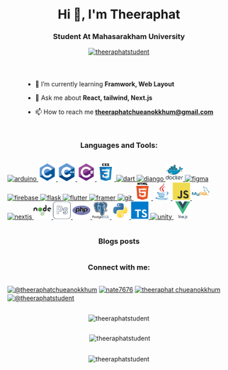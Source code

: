 <h1 align="center">Hi 👋, I'm Theeraphat</h1>
<h3 align="center">Student At Mahasarakham University</h3>

<div style="display: flex; flex-direction: column; align-items: center;>
  <p align=" left"> <a href="https://github.com/ryo-ma/github-profile-trophy"><img
      src="https://github-profile-trophy.vercel.app/?username=theeraphatstudent" alt="theeraphatstudent" /></a> </p>

  - 🌱 I’m currently learning **Framwork, Web Layout**

  - 💬 Ask me about **React, tailwind, Next.js**

  - 📫 How to reach me **theeraphatchueanokkhum@gmail.com**

  <h3 align="left">Languages and Tools:</h3>
  <p align="left">
    <a href="https://www.arduino.cc/" target="_blank" rel="noreferrer"> <img
        src="https://cdn.worldvectorlogo.com/logos/arduino-1.svg" alt="arduino" width="40" height="40" /> </a> <a
      href="https://www.cprogramming.com/" target="_blank" rel="noreferrer"> <img
        src="https://raw.githubusercontent.com/devicons/devicon/master/icons/c/c-original.svg" alt="c" width="40"
        height="40" /> </a> <a href="https://www.w3schools.com/cpp/" target="_blank" rel="noreferrer"> <img
        src="https://raw.githubusercontent.com/devicons/devicon/master/icons/cplusplus/cplusplus-original.svg"
        alt="cplusplus" width="40" height="40" /> </a> <a href="https://www.w3schools.com/cs/" target="_blank"
      rel="noreferrer"> <img
        src="https://raw.githubusercontent.com/devicons/devicon/master/icons/csharp/csharp-original.svg" alt="csharp"
        width="40" height="40" /> </a> <a href="https://www.w3schools.com/css/" target="_blank" rel="noreferrer"> <img
        src="https://raw.githubusercontent.com/devicons/devicon/master/icons/css3/css3-original-wordmark.svg" alt="css3"
        width="40" height="40" /> </a> <a href="https://dart.dev" target="_blank" rel="noreferrer"> <img
        src="https://www.vectorlogo.zone/logos/dartlang/dartlang-icon.svg" alt="dart" width="40" height="40" /> </a> <a
      href="https://www.djangoproject.com/" target="_blank" rel="noreferrer"> <img
        src="https://cdn.worldvectorlogo.com/logos/django.svg" alt="django" width="40" height="40" /> </a> <a
      href="https://www.docker.com/" target="_blank" rel="noreferrer"> <img
        src="https://raw.githubusercontent.com/devicons/devicon/master/icons/docker/docker-original-wordmark.svg"
        alt="docker" width="40" height="40" /> </a> <a href="https://www.figma.com/" target="_blank" rel="noreferrer">
      <img src="https://www.vectorlogo.zone/logos/figma/figma-icon.svg" alt="figma" width="40" height="40" /> </a> <a
      href="https://firebase.google.com/" target="_blank" rel="noreferrer"> <img
        src="https://www.vectorlogo.zone/logos/firebase/firebase-icon.svg" alt="firebase" width="40" height="40" /> </a>
    <a href="https://flask.palletsprojects.com/" target="_blank" rel="noreferrer"> <img
        src="https://www.vectorlogo.zone/logos/pocoo_flask/pocoo_flask-icon.svg" alt="flask" width="40" height="40" />
    </a> <a href="https://flutter.dev" target="_blank" rel="noreferrer"> <img
        src="https://www.vectorlogo.zone/logos/flutterio/flutterio-icon.svg" alt="flutter" width="40" height="40" />
    </a> <a href="https://www.framer.com/" target="_blank" rel="noreferrer"> <img
        src="https://www.vectorlogo.zone/logos/framer/framer-icon.svg" alt="framer" width="40" height="40" /> </a> <a
      href="https://git-scm.com/" target="_blank" rel="noreferrer"> <img
        src="https://www.vectorlogo.zone/logos/git-scm/git-scm-icon.svg" alt="git" width="40" height="40" /> </a> <a
      href="https://www.w3.org/html/" target="_blank" rel="noreferrer"> <img
        src="https://raw.githubusercontent.com/devicons/devicon/master/icons/html5/html5-original-wordmark.svg"
        alt="html5" width="40" height="40" /> </a>
    </a>
    <a href="https://www.java.com" target="_blank" rel="noreferrer"> <img
        src="https://raw.githubusercontent.com/devicons/devicon/master/icons/java/java-original.svg" alt="java"
        width="40" height="40" /> </a>
    <a href="https://developer.mozilla.org/en-US/docs/Web/JavaScript" target="_blank" rel="noreferrer"> <img
        src="https://raw.githubusercontent.com/devicons/devicon/master/icons/javascript/javascript-original.svg"
        alt="javascript" width="40" height="40" /> </a>
    <a href="https://www.mysql.com/" target="_blank" rel="noreferrer"> <img
        src="https://raw.githubusercontent.com/devicons/devicon/master/icons/mysql/mysql-original-wordmark.svg"
        alt="mysql" width="40" height="40" /> </a>
    <a href="https://nextjs.org/" target="_blank" rel="noreferrer"> <img
        src="https://cdn.worldvectorlogo.com/logos/nextjs-2.svg" alt="nextjs" width="40" height="40" /> </a>
    <a href="https://nodejs.org" target="_blank" rel="noreferrer"> <img
        src="https://raw.githubusercontent.com/devicons/devicon/master/icons/nodejs/nodejs-original-wordmark.svg"
        alt="nodejs" width="40" height="40" /> </a>
    <a href="https://www.photoshop.com/en" target="_blank" rel="noreferrer"> <img
        src="https://raw.githubusercontent.com/devicons/devicon/master/icons/photoshop/photoshop-line.svg"
        alt="photoshop" width="40" height="40" /> </a>
    <a href="https://www.php.net" target="_blank" rel="noreferrer"> <img
        src="https://raw.githubusercontent.com/devicons/devicon/master/icons/php/php-original.svg" alt="php" width="40"
        height="40" /> </a>
    <a href="https://www.postgresql.org" target="_blank" rel="noreferrer"> <img
        src="https://raw.githubusercontent.com/devicons/devicon/master/icons/postgresql/postgresql-original-wordmark.svg"
        alt="postgresql" width="40" height="40" /> </a>
    <a href="https://www.python.org" target="_blank" rel="noreferrer"> <img
        src="https://raw.githubusercontent.com/devicons/devicon/master/icons/python/python-original.svg" alt="python"
        width="40" height="40" /> </a>
    <a href="https://www.typescriptlang.org/" target="_blank" rel="noreferrer"> <img
        src="https://raw.githubusercontent.com/devicons/devicon/master/icons/typescript/typescript-original.svg"
        alt="typescript" width="40" height="40" /> </a>
    <a href="https://unity.com/" target="_blank" rel="noreferrer"> <img
        src="https://www.vectorlogo.zone/logos/unity3d/unity3d-icon.svg" alt="unity" width="40" height="40" /> </a>
    <a href="https://vuejs.org/" target="_blank" rel="noreferrer"> <img
        src="https://raw.githubusercontent.com/devicons/devicon/master/icons/vuejs/vuejs-original-wordmark.svg"
        alt="vuejs" width="40" height="40" /> </a>
  </p>

  ### Blogs posts

  <!-- BLOG-POST-LIST:START -->
  <!-- BLOG-POST-LIST:END -->

  <h3 align="left">Connect with me:</h3>
  <p align="left">
    <a href="https://medium.com/@theeraphatchueanokkhum" target="blank"><img align="center"
        src="https://raw.githubusercontent.com/rahuldkjain/github-profile-readme-generator/master/src/images/icons/Social/medium.svg"
        alt="@theeraphatchueanokkhum" height="30" width="40" /></a>
    <a href="https://www.youtube.com/c/nate7676" target="blank"><img align="center"
        src="https://raw.githubusercontent.com/rahuldkjain/github-profile-readme-generator/master/src/images/icons/Social/youtube.svg"
        alt="nate7676" height="30" width="40" /></a>
    <a href="https://www.hackerrank.com/theeraphat chueanokkhum" target="blank"><img align="center"
        src="https://raw.githubusercontent.com/rahuldkjain/github-profile-readme-generator/master/src/images/icons/Social/hackerrank.svg"
        alt="theeraphat chueanokkhum" height="30" width="40" /></a>
    <a href="https://www.hackerearth.com/@theeraphatstudent" target="blank"><img align="center"
        src="https://raw.githubusercontent.com/rahuldkjain/github-profile-readme-generator/master/src/images/icons/Social/hackerearth.svg"
        alt="@theeraphatstudent" height="30" width="40" /></a>
  </p>

  <p><img align="center"
      src="https://github-readme-stats.vercel.app/api/top-langs?username=theeraphatstudent&show_icons=true&cache_seconds=1800&locale=en&layout=compact"
      alt="theeraphatstudent" /></p>

  <p>&nbsp;<img right="center"
      src="https://github-readme-stats.vercel.app/api?username=theeraphatstudent&show_icons=true&locale=en"
      alt="theeraphatstudent" /></p>

  <p><img align="center" src="https://github-readme-streak-stats.herokuapp.com/?user=theeraphatstudent&"
      alt="theeraphatstudent" /></p>

</div>

